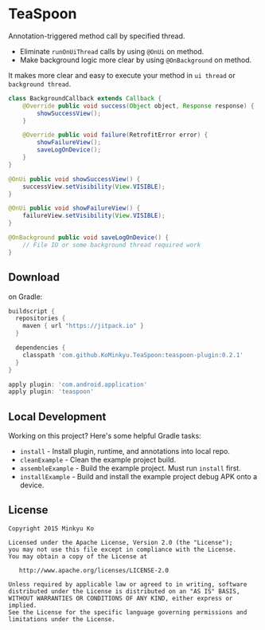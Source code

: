 TeaSpoon
========

Annotation-triggered method call by specified thread.
* Eliminate `runOnUiThread` calls by using `@OnUi` on method.
* Make background logic more clear by using `@OnBackground` on method.

It makes more clear and easy to execute your method in `ui thread` or `background thread`.

``` java
class BackgroundCallback extends Callback {
	@Override public void success(Object object, Response response) {
		showSuccessView();
	}

	@Override public void failure(RetrofitError error) {
		showFailureView();
		saveLogOnDevice();
	}
}

@OnUi public void showSuccessView() {
	successView.setVisibility(View.VISIBLE);
}

@OnUi public void showFailureView() {
	failureView.setVisibility(View.VISIBLE);
}

@OnBackground public void saveLogOnDevice() {
	// File IO or some background thread required work
}
```

Download
--------

on Gradle:
```groovy
buildscript {
  repositories {
    maven { url "https://jitpack.io" }
  }

  dependencies {
    classpath 'com.github.KoMinkyu.TeaSpoon:teaspoon-plugin:0.2.1'
  }
}

apply plugin: 'com.android.application'
apply plugin: 'teaspoon'
```

Local Development
-----------------

Working on this project? Here's some helpful Gradle tasks:

 * `install` - Install plugin, runtime, and annotations into local repo.
 * `cleanExample` - Clean the example project build.
 * `assembleExample` - Build the example project. Must run `install` first.
 * `installExample` - Build and install the example project debug APK onto a device.

License
-------

    Copyright 2015 Minkyu Ko

    Licensed under the Apache License, Version 2.0 (the "License");
    you may not use this file except in compliance with the License.
    You may obtain a copy of the License at

       http://www.apache.org/licenses/LICENSE-2.0

    Unless required by applicable law or agreed to in writing, software
    distributed under the License is distributed on an "AS IS" BASIS,
    WITHOUT WARRANTIES OR CONDITIONS OF ANY KIND, either express or implied.
    See the License for the specific language governing permissions and
    limitations under the License.
